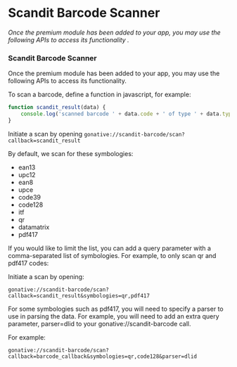 # Scandit Barcode Scanner

_Once the premium module has been added to your app, you may use the following APIs to access its functionality._

### Scandit Barcode Scanner

Once the premium module has been added to your app, you may use the following APIs to access its functionality.

To scan a barcode, define a function in javascript, for example:

```javascript
function scandit_result(data) { 
    console.log('scanned barcode ' + data.code + ' of type ' + data.type); 
}
```

Initiate a scan by opening `gonative://scandit-barcode/scan?callback=scandit_result`

By default, we scan for these symbologies: 

* ean13
* upc12
* ean8
* upce
* code39
* code128
* itf
* qr
* datamatrix
* pdf417

If you would like to limit the list, you can add a query parameter with a comma-separated list of symbologies. For example, to only scan qr and pdf417 codes:

Initiate a scan by opening: 

`gonative://scandit-barcode/scan?callback=scandit_result&symbologies=qr,pdf417`

For some symbologies such as pdf417, you will need to specify a parser to use in parsing the data. For example, you will need to add an extra query parameter, parser=dlid to your gonative://scandit-barcode call. 

For example:

`gonative://scandit-barcode/scan?callback=barcode_callback&symbologies=qr,code128&parser=dlid`

